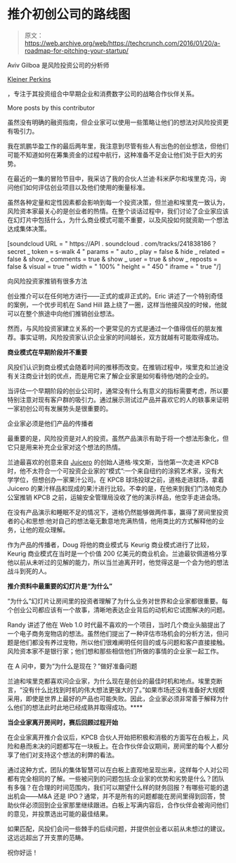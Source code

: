 # 推介初创公司的路线图 

> 原文：<https://web.archive.org/web/https://techcrunch.com/2016/01/20/a-roadmap-for-pitching-your-startup/>

Aviv Gilboa 是风险投资公司的分析师

[Kleiner Perkins](https://web.archive.org/web/20221208092310/http://www.kpcb.com/)

，专注于其投资组合中早期企业和消费数字公司的战略合作伙伴关系。

More posts by this contributor

虽然没有明确的融资指南，但企业家可以使用一些策略让他们的想法对风险投资更有吸引力。

我在凯鹏华盈工作的最后两年里，我注意到尽管有些人有出色的创业想法，但他们可能不知道如何在筹集资金的过程中航行，这种准备不足会让他们处于巨大的劣势。

在最近的一集的冒险节目中，我采访了我的合伙人兰迪·科米萨尔和埃里克·冯，询问他们如何评估创业项目以及他们使用的衡量标准。

虽然各种定量和定性因素都会影响到每一个投资决策，但兰迪和埃里克一致认为，风险资本家最关心的是创业者的热情。在整个谈话过程中，我们讨论了企业家应该在幻灯片中包括什么，为什么商业模式可能不重要，以及风投如何就资助一个想法达成集体决策。

[soundcloud URL = " https://API . soundcloud . com/tracks/241838186？secret _ token = s-walk 4 " params = " auto _ play = false & hide _ related = false & show _ comments = true & show _ user = true & show _ reposts = false & visual = true " width = " 100% " height = " 450 " iframe = " true "/]

向风险投资家推销有很多方法

创业推介可以在任何地方进行——正式的或非正式的。Eric 讲述了一个特别奇怪的案例，一个优步司机在 Sand Hill 路上绕了一圈，这样当他接风投的时候，他就可以在整个旅途中向他们推销创业想法。

然而，与风险投资家建立关系的一个更常见的方式是通过一个值得信任的朋友推荐。事实证明，风险投资家认识企业家的时间越长，双方就越有可能取得成功。

**商业模式在早期阶段并不重要**

风投们认识到商业模式会随着时间的推移而改变。在推销过程中，埃里克和兰迪没有关注商业计划的优点，而是用它来了解企业家是如何看待他/她的企业的。

当评估一个早期阶段的创业公司时，通常没有什么有意义的指标需要考虑，所以要特别注意对现有客户群的吸引力。通过展示测试过产品并喜欢它的人的轶事来证明一家初创公司有发展势头是很重要的。

企业家必须是他们产品的传播者

最重要的是，风险投资是对人的投资。虽然产品演示有助于将一个想法形象化，但它只是用来补充企业家对这个想法的热情。

兰迪最喜欢的创意来自 [Juicero](https://web.archive.org/web/20221208092310/http://juicero.com/) 的创始人道格·埃文斯，当他第一次走进 KPCB 时，他不太符合一个可投资企业家的“模式”:一个来自纽约的涂鸦艺术家，没有大学学位，但想创办一家果汁公司。在 KPCB 球场投球之前，道格走进球场，拿着 Juicero 的果汁样品和现成的果汁进行比较。不幸的是，在他来到我们门洛帕克办公室推销 KPCB 之前，运输安全管理局没收了他的演示样品，他空手走进会场。

在没有产品演示和睡眠不足的情况下，道格仍然能够做两件事，赢得了房间里投资者的心和思想:他对自己的想法毫无歉意地充满热情，他用类比的方式解释他的业务，让他的观众理解。

作为产品的传播者，Doug 将他的商业模式与 Keurig 商业模式进行了比较，Keurig 商业模式在当时是一个价值 200 亿美元的商业机会。兰迪最钦佩道格分享他以前从未听过的见解的能力，所以当兰迪离开时，他觉得这是一个会为他的想法战斗到死的人。

**推介资料中最重要的幻灯片是“为什么”**

“为什么”幻灯片让房间里的投资者理解了为什么业务对世界和企业家都很重要。每个创业公司都应该有一个故事，清晰地表达企业背后的动机和它试图解决的问题。

Randy 讲述了他在 Web 1.0 时代最不喜欢的一个项目，当时几个商业头脑提出了一个电子商务宠物店的想法。虽然他们提出了一种评估市场机会的分析方法，但问题是他们都没有养过宠物，所以他们很难阐明任何目的或与问题和客户直接接触。风险资本家不是银行家；他们想和那些相信他们所做的事情的企业家一起工作。

在 A 问中，要为“为什么是现在？”做好准备问题

兰迪和埃里克都喜欢问企业家，为什么现在是创业的最佳时机和地点。埃里克断言，“没有什么比找到时机的伟大想法更强大的了。”如果市场还没有准备好大规模采用，即使是世界上最好的产品也可能失败。因此，企业家必须非常善于解释为什么他们的想法此时此地已经成熟并取得成功。****

**当企业家离开房间时，赛后回顾过程开始**

在企业家离开推介会议后，KPCB 合伙人开始把积极和消极的方面写在白板上，风险和悬而未决的问题都写在一块板上。在合作伙伴会议期间，房间里的每个人都分享了他们对支持这个想法的利弊的看法。

通过这种方式，团队的集体智慧可以在白板上直观地呈现出来，这样每个人对公司都有完全相同的了解。一些被问到的问题包括:企业家的优势和劣势是什么？团队有多强？在合理的时间范围内，我们可以期望什么样的财务回报？有哪些可能的退出机会——M&A 还是 IPO？通常，并不是所有的问题都能在房间里得到回答，赞助伙伴必须回到企业家那里继续跟进。白板上写满内容后，合作伙伴会被询问他们的意见，并投票选出可能的最佳结果。

如果匹配，风投们会问一些棘手的后续问题，并提供创业者以前从未想过的建议。这远远超出了开支票的范畴。

祝你好运！